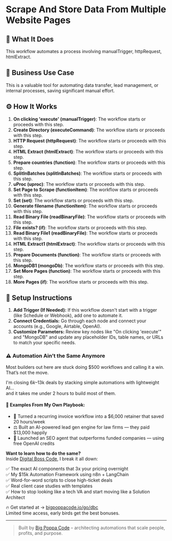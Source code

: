 # Scrape And Store Data From Multiple Website Pages

## 🚀 What It Does
This workflow automates a process involving manualTrigger, httpRequest, htmlExtract.

## 💼 Business Use Case
This is a valuable tool for automating data transfer, lead management, or internal processes, saving significant manual effort.

## ⚙️ How It Works
1. **On clicking 'execute' (manualTrigger)**: The workflow starts or proceeds with this step.
2. **Create Directory (executeCommand)**: The workflow starts or proceeds with this step.
3. **HTTP Request (httpRequest)**: The workflow starts or proceeds with this step.
4. **HTML Extract (htmlExtract)**: The workflow starts or proceeds with this step.
5. **Prepare countries (function)**: The workflow starts or proceeds with this step.
6. **SplitInBatches (splitInBatches)**: The workflow starts or proceeds with this step.
7. **uProc (uproc)**: The workflow starts or proceeds with this step.
8. **Set Page to Scrape (functionItem)**: The workflow starts or proceeds with this step.
9. **Set (set)**: The workflow starts or proceeds with this step.
10. **Generate filename (functionItem)**: The workflow starts or proceeds with this step.
11. **Read Binary File (readBinaryFile)**: The workflow starts or proceeds with this step.
12. **File exists? (if)**: The workflow starts or proceeds with this step.
13. **Read Binary File1 (readBinaryFile)**: The workflow starts or proceeds with this step.
14. **HTML Extract1 (htmlExtract)**: The workflow starts or proceeds with this step.
15. **Prepare Documents (function)**: The workflow starts or proceeds with this step.
16. **MongoDB1 (mongoDb)**: The workflow starts or proceeds with this step.
17. **Set More Pages (function)**: The workflow starts or proceeds with this step.
18. **More Pages (if)**: The workflow starts or proceeds with this step.

## 🔧 Setup Instructions
1. **Add Trigger (If Needed):** If this workflow doesn't start with a trigger (like Schedule or Webhook), add one to automate it.
2. **Connect Credentials:** Go through each node and connect your accounts (e.g., Google, Airtable, OpenAI).
3. **Customize Parameters:** Review key nodes like "On clicking 'execute'" and "MongoDB" and update any placeholder IDs, table names, or URLs to match your specific needs.

### ⚠️ Automation Ain’t the Same Anymore

Most builders out here are stuck doing $500 workflows and calling it a win.  
That’s not the move.  

I'm closing $6k–$13k deals by stacking simple automations with lightweight AI...  
and it takes me under 2 hours to build most of them.

#### 🧠 Examples From My Own Playbook:
- 🔁 Turned a recurring invoice workflow into a $6,000 retainer that saved 20 hours/week  
- ⚖️ Built an AI-powered lead gen engine for law firms — they paid $13,000 happily  
- 🚀 Launched an SEO agent that outperforms funded companies — using free OpenAI credits  

**Want to learn how to do the same?**  
Inside [Digital Boss Code](https://bigpoppacode.io/go/dbc), I break it all down:

✅ The exact AI components that 3x your pricing overnight  
✅ My $15k Automation Framework using n8n + LangChain  
✅ Word-for-word scripts to close high-ticket deals  
✅ Real client case studies with templates  
✅ How to stop looking like a tech VA and start moving like a Solution Architect  

🔥 Get started at → [bigpoppacode.io/go/dbc](https://bigpoppacode.io/go/dbc)  
Limited time access, early birds get the best bonuses.

---

> Built by [Big Poppa Code](https://bigpoppacode.io) – architecting automations that scale people, profits, and purpose.
